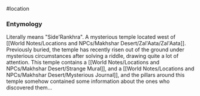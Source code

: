 #location 
### Entymology
Literally means "Side'Rankhra".
A mysterious temple located west of [[World Notes/Locations and NPCs/Makhshar Desert/Zal'Aata/Zal'Aata]]. Previously buried, the temple has recently risen out of the ground under mysterious circumstances after solving a riddle, drawing quite a lot of attention.
This temple contains a [[World Notes/Locations and NPCs/Makhshar Desert/Strange Mural]], and a [[World Notes/Locations and NPCs/Makhshar Desert/Mysterious Journal]], and the pillars around this temple somehow contained some information about the ones who discovered them...
